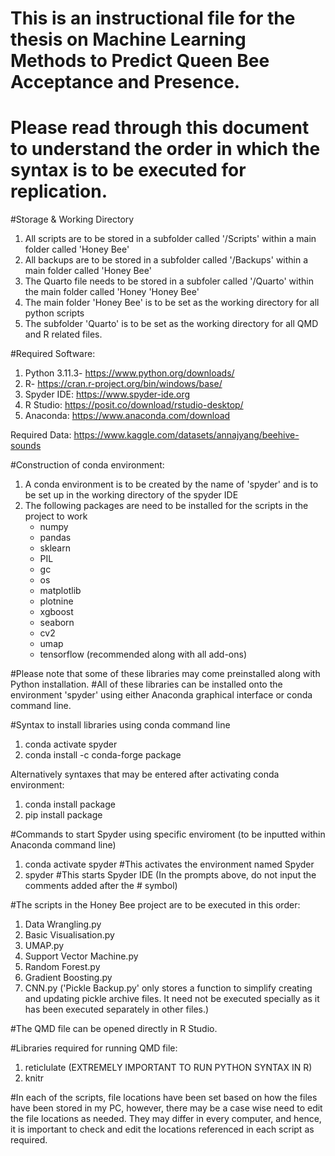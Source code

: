 # This is an instructional file for the thesis on Machine Learning Methods to Predict Queen Bee Acceptance and Presence.
# Please read through this document to understand the order in which the syntax is to be executed for replication.

#Storage & Working Directory
1. All scripts are to be stored in a subfolder called '/Scripts' within a main folder called 'Honey Bee'
2. All backups are to be stored in a subfolder called '/Backups' within a main folder called 'Honey Bee'
3. The Quarto file needs to be stored in a subfoler called '/Quarto' within the main folder called 'Honey 'Honey Bee'
4. The main folder 'Honey Bee' is to be set as the working directory for all python scripts
5. The subfolder 'Quarto' is to be set as the working directory for all QMD and R related files.

#Required Software:
1. Python 3.11.3- https://www.python.org/downloads/
2. R- https://cran.r-project.org/bin/windows/base/
3. Spyder IDE: https://www.spyder-ide.org
4. R Studio: https://posit.co/download/rstudio-desktop/
5. Anaconda: https://www.anaconda.com/download

Required Data: https://www.kaggle.com/datasets/annajyang/beehive-sounds

#Construction of conda environment:
1. A conda environment is to be created by the name of 'spyder' and is to be set up in the working directory of the spyder IDE
2. The following packages are need to be installed for the scripts in the project to work
   - numpy
   - pandas
   - sklearn
   - PIL
   - gc
   - os
   - matplotlib
   - plotnine
   - xgboost
   - seaborn
   - cv2
   - umap
   - tensorflow (recommended along with all add-ons)

#Please note that some of these libraries may come preinstalled along with Python installation.
#All of these libraries can be installed onto the environment 'spyder' using either Anaconda graphical interface or conda command line.

#Syntax to install libraries using conda command line
1. conda activate spyder
2. conda install -c conda-forge package

Alternatively syntaxes that may be entered after activating conda environment:
1. conda install package
2. pip install package

#Commands to start Spyder using specific enviroment (to be inputted within Anaconda command line)
1. conda activate spyder #This activates the environment named Spyder
2. spyder #This starts Spyder IDE
(In the prompts above, do not input the comments added after the # symbol)

#The scripts in the Honey Bee project are to be executed in this order:
1. Data Wrangling.py
2. Basic Visualisation.py
3. UMAP.py
4. Support Vector Machine.py
5. Random Forest.py
6. Gradient Boosting.py
7. CNN.py
('Pickle Backup.py' only stores a function to simplify creating and updating pickle archive files. It need not be executed specially as it has been executed separately in other files.)

#The QMD file can be opened directly in R Studio.

#Libraries required for running QMD file:
1. reticlulate (EXTREMELY IMPORTANT TO RUN PYTHON SYNTAX IN R)
2. knitr

#In each of the scripts, file locations have been set based on how the files have been stored in my PC, however, there may be a case wise need to edit the file locations as needed. They may differ in every computer, and hence, it is important to check and edit the locations referenced in each script as required.
